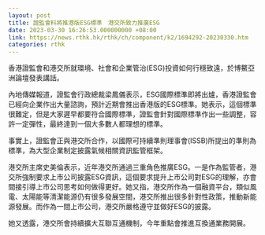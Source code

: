 ```yaml
---
layout: post
title: 證監會料將推港版ESG標準　港交所致力推廣ESG
date: 2023-03-30 16:26:53.000000000 +08:00
link: https://news.rthk.hk/rthk/ch/component/k2/1694292-20230330.htm
categories: rthk
---
```


香港證監會和港交所就環境、社會和企業管治(ESG)投資如何行穩致遠，於博鰲亞洲論壇發表講話。

內地傳媒報道，證監會行政總裁梁鳳儀表示，ESG國際標準即將出爐，香港證監會已經向企業作出大量諮詢，預計近期會推出香港版的ESG標準。她表示，這個標準很難定，但是大家遲早都要符合國際標準，證監會針對國際標準作出一些調整，容許一定彈性，最終達到一個大多數人都理想的標準。

事實上，證監會正與港交所合作，以國際可持續準則理事會(ISSB)所提出的準則為標準，為大型企業制定披露氣候相關資訊監管框架。

港交所主席史美倫表示，近年港交所通過三重角色推廣ESG。一是作為監管者，港交所強制要求上市公司披露ESG資訊，這個要求提升上市公司對ESG的理解，亦會間接引導上市公司思考如何做得更好。她又指，港交所作為一個融資平台，類似風電、太陽能等清潔能源仍有很多發展空間，港交所推出很多針對性政策，推動新能源發展。而作為一間上市公司，港交所嚴格遵守並做好ESG的披露。

她又透露，港交所會持續擴大互聯互通機制，今年重點會推進互換通業務開展。
